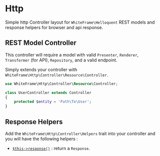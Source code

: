 # Http

Simple http Controller layout for `WhiteFrame\Helloquent` REST models and response helpers for browser and api response.

## REST Model Controller

This controller will require a model with valid `Presenter`, `Renderer`, `Transformer` (for API), `Repository`, and a valid endpoint.

Simply extends your controller with `WhiteFrame\Http\Controller\Resource\Controller`.

```php
use WhiteFrame\Http\Controller\Resource\Controller;

class UserController extends Controller
{
    protected $entity = 'Path\To\User';
}
```

## Response Helpers

Add the `WhiteFrame\Http\Controller\Helpers` trait into your controller and you will have the following helpers :

* [`$this->response()`](https://github.com/white-frame/http/wiki/Response) : return a `Response`.
